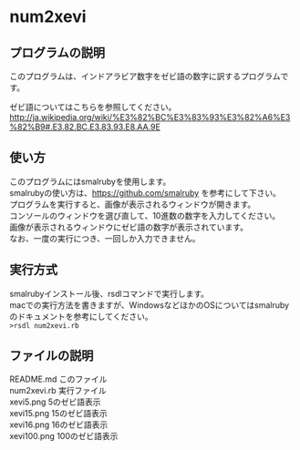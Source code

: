 # num2xevi

## プログラムの説明
このプログラムは、インドアラビア数字をゼビ語の数字に訳するプログラムです。

ゼビ語についてはこちらを参照してください。  
http://ja.wikipedia.org/wiki/%E3%82%BC%E3%83%93%E3%82%A6%E3%82%B9#.E3.82.BC.E3.83.93.E8.AA.9E

## 使い方

このプログラムにはsmalrubyを使用します。  
smalrubyの使い方は、https://github.com/smalruby を参考にして下さい。  
プログラムを実行すると、画像が表示されるウィンドウが開きます。  
コンソールのウィンドウを選び直して、10進数の数字を入力してください。  
画像が表示されるウィンドウにゼビ語の数字が表示されています。  
なお、一度の実行につき、一回しか入力できません。  

## 実行方式
smalrubyインストール後、rsdlコマンドで実行します。  
macでの実行方法を書きますが、WindowsなどほかのOSについてはsmalrubyのドキュメントを参考にしてください。  
`>rsdl num2xevi.rb`

## ファイルの説明
README.md このファイル  
num2xevi.rb 実行ファイル  
xevi5.png 5のゼビ語表示  
xevi15.png 15のゼビ語表示  
xevi16.png 16のゼビ語表示  
xevi100.png 100のゼビ語表示  
